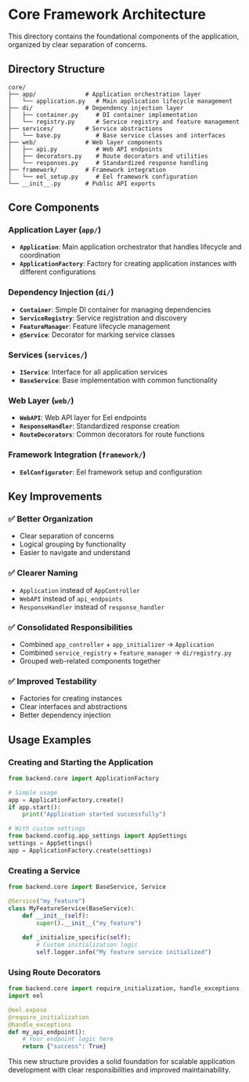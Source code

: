 # Core Framework Architecture

This directory contains the foundational components of the application, organized by clear separation of concerns.

## Directory Structure

```
core/
├── app/              # Application orchestration layer
│   └── application.py   # Main application lifecycle management
├── di/               # Dependency injection layer
│   ├── container.py     # DI container implementation
│   └── registry.py      # Service registry and feature management
├── services/         # Service abstractions
│   └── base.py          # Base service classes and interfaces
├── web/              # Web layer components
│   ├── api.py           # Web API endpoints
│   ├── decorators.py    # Route decorators and utilities
│   └── responses.py     # Standardized response handling
├── framework/        # Framework integration
│   └── eel_setup.py     # Eel framework configuration
└── __init__.py       # Public API exports
```

## Core Components

### Application Layer (`app/`)
- **`Application`**: Main application orchestrator that handles lifecycle and coordination
- **`ApplicationFactory`**: Factory for creating application instances with different configurations

### Dependency Injection (`di/`)
- **`Container`**: Simple DI container for managing dependencies
- **`ServiceRegistry`**: Service registration and discovery
- **`FeatureManager`**: Feature lifecycle management
- **`@Service`**: Decorator for marking service classes

### Services (`services/`)
- **`IService`**: Interface for all application services
- **`BaseService`**: Base implementation with common functionality

### Web Layer (`web/`)
- **`WebAPI`**: Web API layer for Eel endpoints
- **`ResponseHandler`**: Standardized response creation
- **`RouteDecorators`**: Common decorators for route functions

### Framework Integration (`framework/`)
- **`EelConfigurator`**: Eel framework setup and configuration

## Key Improvements

### ✅ Better Organization
- Clear separation of concerns
- Logical grouping by functionality
- Easier to navigate and understand

### ✅ Clearer Naming
- `Application` instead of `AppController`
- `WebAPI` instead of `api_endpoints`
- `ResponseHandler` instead of `response_handler`

### ✅ Consolidated Responsibilities
- Combined `app_controller` + `app_initializer` → `Application`
- Combined `service_registry` + `feature_manager` → `di/registry.py`
- Grouped web-related components together

### ✅ Improved Testability
- Factories for creating instances
- Clear interfaces and abstractions
- Better dependency injection

## Usage Examples

### Creating and Starting the Application
```python
from backend.core import ApplicationFactory

# Simple usage
app = ApplicationFactory.create()
if app.start():
    print("Application started successfully")

# With custom settings
from backend.config.app_settings import AppSettings
settings = AppSettings()
app = ApplicationFactory.create(settings)
```

### Creating a Service
```python
from backend.core import BaseService, Service

@Service("my_feature")
class MyFeatureService(BaseService):
    def __init__(self):
        super().__init__("my_feature")
    
    def _initialize_specific(self):
        # Custom initialization logic
        self.logger.info("My feature service initialized")
```

### Using Route Decorators
```python
from backend.core import require_initialization, handle_exceptions
import eel

@eel.expose
@require_initialization
@handle_exceptions
def my_api_endpoint():
    # Your endpoint logic here
    return {"success": True}
```

This new structure provides a solid foundation for scalable application development with clear responsibilities and improved maintainability. 